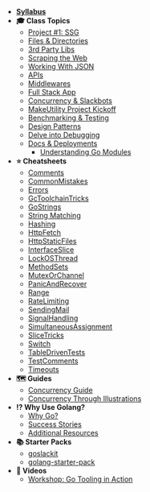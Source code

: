 - **[Syllabus](README.md)**
- **🎓 Class Topics**
  - [Project #1: SSG](Lessons/SSGProject.md)
  - [Files & Directories](Lessons/FilesDirectories.md)
  - [3rd Party Libs](Lessons/3rdPartyLibs.md)
  - [Scraping the Web](Lessons/WebScraping.md)
  - [Working With JSON](Lessons/JSON.md)
  - [APIs](Lessons/Lesson04.md)
  - [Middlewares](Lessons/Lesson05.md)
  - [Full Stack App](Lessons/07-Fullstack.md)
  - [Concurrency & Slackbots](Lessons/Lesson07.md)
  - [MakeUtility Project Kickoff](Project/MakeUtility.md)
  - [Benchmarking & Testing](Lessons/Lesson09.md)
  - [Design Patterns](Lessons/DesignPatterns.md)
  - [Delve into Debugging](Lessons/Lesson10.md)
  - [Docs & Deployments](Lessons/DocsDeploy.md)
      - [Understanding Go Modules](Resources/GoMods.md)
- **⭐️ Cheatsheets**
  - [Comments](Docs/Comments)
  - [CommonMistakes](Docs/CommonMistakes)
  - [Errors](Docs/Errors)
  - [GcToolchainTricks](Docs/GcToolchainTricks)
  - [GoStrings](Docs/GoStrings)
  - [String Matching](http://blog.gopheracademy.com/advent-2014/string-matching/)
  - [Hashing](Docs/Hashing)
  - [HttpFetch](Docs/HttpFetch)
  - [HttpStaticFiles](Docs/HttpStaticFiles)
  - [InterfaceSlice](Docs/InterfaceSlice)
  - [LockOSThread](Docs/LockOSThread)
  - [MethodSets](Docs/MethodSets)
  - [MutexOrChannel](Docs/MutexOrChannel)
  - [PanicAndRecover](Docs/PanicAndRecover)
  - [Range](Docs/Range)
  - [RateLimiting](Docs/RateLimiting)
  - [SendingMail](Docs/SendingMail)
  - [SignalHandling](Docs/SignalHandling)
  - [SimultaneousAssignment](Docs/SimultaneousAssignment)
  - [SliceTricks](Docs/SliceTricks)
  - [Switch](Docs/Switch)
  - [TableDrivenTests](Docs/TableDrivenTests)
  - [TestComments](Docs/TestComments)
  - [Timeouts](Docs/Timeouts)
- **🗺 Guides**
  - [Concurrency Guide](Resources/ConcurrencyGuide)
  - [Concurrency Through Illustrations](Resources/GoConcurrencyVisualized)
- **⁉️ Why Use Golang?**
  - [Why Go?](Docs/WhyGo)
  - [Success Stories](Docs/SuccessStories)
  - [Additional Resources](Docs/Home)
- **📚 Starter Packs**
  - [goslackit](https://github.com/droxey/goslackit)
  - [golang-starter-pack](https://github.com/make-school-labs/golang-starter-pack)
- **📼 Videos**
  - [Workshop: Go Tooling in Action](Resources/GoToolsWorkshop/README.md)
